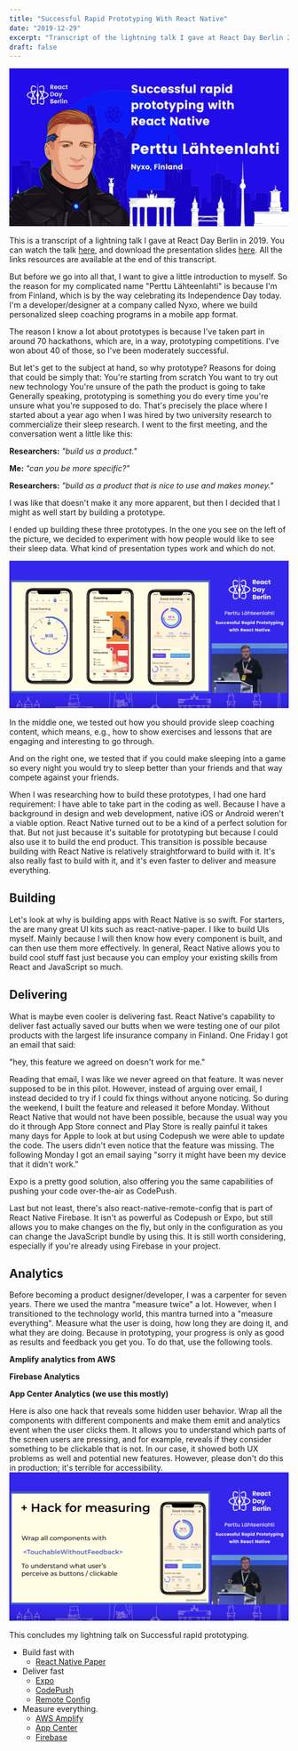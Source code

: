 ```yaml
---
title: "Successful Rapid Prototyping With React Native"
date: "2019-12-29"
excerpt: "Transcript of the lightning talk I gave at React Day Berlin 2019 titled: 'Successful Rapid Prototyping With React Native'"
draft: false
---
```


![Successful Rapid Prototyping With React Native](cover.jpg)

This is a transcript of a lightning talk I gave at React Day Berlin in 2019. You can watch the talk [here](https://www.youtube.com/embed/QafikEOSUGA), and download the presentation slides [here](ReactDayBerlin19.pdf). All the links resources are available at the end of this transcript.

But before we go into all that, I want to give a little introduction to myself. So the reason for my complicated name "Perttu Lähteenlahti" is because I'm from Finland, which is by the way celebrating its Independence Day today. I'm a developer/designer at a company called Nyxo, where we build personalized sleep coaching programs in a mobile app format.

The reason I know a lot about prototypes is because I've taken part in around 70 hackathons, which are, in a way, prototyping competitions. I've won about 40 of those, so I've been moderately successful.

But let's get to the subject at hand, so why prototype? Reasons for doing that could be simply that:
You're starting from scratch
You want to try out new technology
You're unsure of the path the product is going to take
Generally speaking, prototyping is something you do every time you're unsure what you're supposed to do. That's precisely the place where I started about a year ago when I was hired by two university research to commercialize their sleep research. I went to the first meeting, and the conversation went a little like this:

**Researchers:** _"build us a product."_

**Me:** _"can you be more specific?"_

**Researchers:** _"build as a product that is nice to use and makes money."_

I was like that doesn't make it any more apparent, but then I decided that I might as well start by building a prototype.

I ended up building these three prototypes. In the one you see on the left of the picture, we decided to experiment with how people would like to see their sleep data. What kind of presentation types work and which do not.

![Three prototypes I build.](prototypes.png "Three prototypes I build ")

In the middle one, we tested out how you should provide sleep coaching content, which means, e.g., how to show exercises and lessons that are engaging and interesting to go through.

And on the right one, we tested that if you could make sleeping into a game so every night you would try to sleep better than your friends and that way compete against your friends.

When I was researching how to build these prototypes, I had one hard requirement: I have able to take part in the coding as well. Because I have a background in design and web development, native iOS or Android weren't a viable option. React Native turned out to be a kind of a perfect solution for that. But not just because it's suitable for prototyping but because I could also use it to build the end product. This transition is possible because building with React Native is relatively straightforward to build with it. It's also really fast to build with it, and it's even faster to deliver and measure everything.

## Building

Let's look at why is building apps with React Native is so swift. For starters, the are many great UI kits such as react-native-paper. I like to build UIs myself. Mainly because I will then know how every component is built, and can then use them more effectively. In general, React Native allows you to build cool stuff fast just because you can employ your existing skills from React and JavaScript so much.

## Delivering

What is maybe even cooler is delivering fast. React Native's capability to deliver fast actually saved our butts when we were testing one of our pilot products with the largest life insurance company in Finland. One Friday I got an email that said:

"hey, this feature we agreed on doesn't work for me."

Reading that email, I was like we never agreed on that feature. It was never supposed to be in this pilot. However, instead of arguing over email, I instead decided to try if I could fix things without anyone noticing. So during the weekend, I built the feature and released it before Monday. Without React Native that would not have been possible, because the usual way you do it through App Store connect and Play Store is really painful it takes many days for Apple to look at but using Codepush we were able to update the code. The users didn't even notice that the feature was missing. The following Monday I got an email saying "sorry it might have been my device that it didn't work."

Expo is a pretty good solution, also offering you the same capabilities of pushing your code over-the-air as CodePush.

Last but not least, there's also react-native-remote-config that is part of React Native Firebase. It isn't as powerful as Codepush or Expo, but still allows you to make changes on the fly, but only in the configuration as you can change the JavaScript bundle by using this. It is still worth considering, especially if you're already using Firebase in your project.

## Analytics

Before becoming a product designer/developer, I was a carpenter for seven years. There we used the mantra "measure twice" a lot. However, when I transitioned to the technology world, this mantra turned into a "measure everything". Measure what the user is doing, how long they are doing it, and what they are doing. Because in prototyping, your progress is only as good as results and feedback you get you. To do that, use the following tools.

**Amplify analytics from AWS**

**Firebase Analytics**

**App Center Analytics (we use this mostly)**

Here is also one hack that reveals some hidden user behavior. Wrap all the components with different <TouchableWithoutFeedback/> components and make them emit and analytics event when the user clicks them. It allows you to understand which parts of the screen users are pressing, and for example, reveals if they consider something to be clickable that is not. In our case, it showed both UX problems as well and potential new features. However, please don't do this in production; it's terrible for accessibility.
![Screenshot of the presentation with a analytics hack ](hack.png "Analytics hack")

This concludes my lightning talk on Successful rapid prototyping.

- Build fast with
  - [React Native Paper](https://reactnativepaper.com/)
- Deliver fast
  - [Expo](https://expo.io)
  - [CodePush](https://github.com/Microsoft/code-push)
  - [Remote Config](https://invertase.io/oss/react-native-firebase/v6/remote-config)
- Measure everything.
  - [AWS Amplify](https://aws-amplify.github.io/)
  - [App Center](https://appcenter.ms)
  - [Firebase](https://rnfirebase.io/docs/v5.x.x/analytics/ios)
